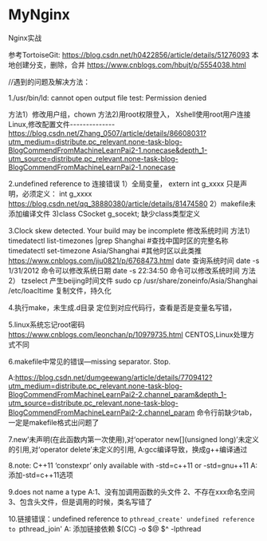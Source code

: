 # MyNginx
Nginx实战

参考TortoiseGit:   https://blog.csdn.net/h0422856/article/details/51276093
本地创建分支，删除，合并 https://www.cnblogs.com/hbujt/p/5554038.html

//遇到的问题及解决方法：

1./usr/bin/ld: cannot open output file test: Permission denied

方法1）修改用户组，chown
方法2)用root权限登入，
Xshell使用root用户连接Linux,修改配置文件--------------
https://blog.csdn.net/Zhang_0507/article/details/86608031?utm_medium=distribute.pc_relevant.none-task-blog-BlogCommendFromMachineLearnPai2-1.nonecase&depth_1-utm_source=distribute.pc_relevant.none-task-blog-BlogCommendFromMachineLearnPai2-1.nonecase

2.undefined reference to 连接错误
1）全局变量， extern int g_xxxx 只是声明，必须定义： int g_xxxx
https://blog.csdn.net/qq_38880380/article/details/81474580
2）makefile未添加编译文件
3)class CSocket g_socekt;  缺少class类型定义

3.Clock skew detected.  Your build may be incomplete
修改系统时间
方法1）
timedatectl list-timezones |grep Shanghai    #查找中国时区的完整名称
timedatectl set-timezone Asia/Shanghai    #其他时区以此类推
https://www.cnblogs.com/jiu0821/p/6768473.html
date    查询系统时间
date -s 1/31/2012   命令可以修改系统日期
date -s 22:34:50    命令可以修改系统时间
方法2）
tzselect 产生beijing时间文件
sudo cp /usr/share/zoneinfo/Asia/Shanghai /etc/loacltime 复制文件，持久化


4.执行make，未生成.d目录
定位到对应代码行，查看是否是变量名写错，

5.linux系统忘记root密码
https://www.cnblogs.com/leonchan/p/10979735.html
CENTOS,Linux处理方式不同

6.makefile中常见的错误—missing separator. Stop.

A:https://blog.csdn.net/dumgeewang/article/details/7709412?utm_medium=distribute.pc_relevant.none-task-blog-BlogCommendFromMachineLearnPai2-2.channel_param&depth_1-utm_source=distribute.pc_relevant.none-task-blog-BlogCommendFromMachineLearnPai2-2.channel_param
命令行前缺少tab， 一定是makefile格式出问题了


7.new’未声明(在此函数内第一次使用),对‘operator new[](unsigned long)’未定义的引用,对‘operator delete[](void*)’未定义的引用,
A:gcc编译导致，换成g++编译通过

8.note: C++11 ‘constexpr’ only available with -std=c++11 or -std=gnu++11
A:添加-std=c++11选项

9.does not name a type
A:1、没有加调用函数的头文件
2、不存在xxx命名空间
3、包含头文件，但是调用的时候，类名写错了

10.链接错误：undefined reference to `pthread_create'
            undefined reference to `pthread_join'
A: 添加链接依赖      $(CC) -o $@ $^ -lpthread

          

